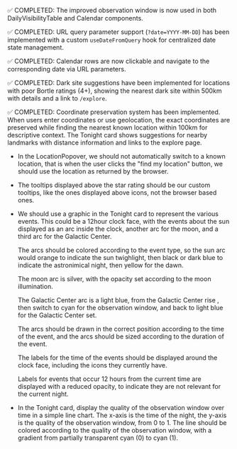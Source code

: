 ✅ COMPLETED: The improved observation window is now used in both
DailyVisibilityTable and Calendar components.

✅ COMPLETED: URL query parameter support (`?date=YYYY-MM-DD`) has been
implemented with a custom `useDateFromQuery` hook for centralized date state
management.

✅ COMPLETED: Calendar rows are now clickable and navigate to the corresponding
date via URL parameters.

✅ COMPLETED: Dark site suggestions have been implemented for locations with
poor Bortle ratings (4+), showing the nearest dark site within 500km with
details and a link to `/explore`.

✅ COMPLETED: Coordinate preservation system has been implemented. When users
enter coordinates or use geolocation, the exact coordinates are preserved while
finding the nearest known location within 100km for descriptive context. The
Tonight card shows suggestions for nearby landmarks with distance information
and links to the explore page.

- In the LocationPopover, we should not automatically switch to a known
  location, that is when the user clicks the "find my location" button, we
  should use the location as returned by the browser.

- The tooltips displayed above the star rating should be our custom tooltips,
  like the ones displayed above icons, not the browser based ones.

- We should use a graphic in the Tonight card to represent the various events.
  This could be a 12hour clock face, with the events about the sun displayed as
  an arc inside the clock, another arc for the moon, and a third arc for the
  Galactic Center.

  The arcs should be colored according to the event type, so the sun arc would
  orange to indicate the sun twighlight, then black or dark blue to indicate the
  astronimical night, then yellow for the dawn.

  The moon arc is silver, with the opacity set according to the moon
  illumination.

  The Galactic Center arc is a light blue, from the Galactic Center rise , then
  switch to cyan for the observation window, and back to light blue for the
  Galactic Center set.

  The arcs should be drawn in the correct position according to the time of the
  event, and the arcs should be sized according to the duration of the event.

  The labels for the time of the events should be displayed around the clock
  face, including the icons they currently have.

  Labels for events that occur 12 hours from the current time are displayed with
  a reduced opacity, to indicate they are not relevant for the current night.

- In the Tonight card, display the quality of the observation window over time
  in a simple line chart. The x-axis is the time of the night, the y-axis is the
  quality of the observation window, from 0 to 1. The line should be colored
  according to the quality of the observation window, with a gradient from
  partially transparent cyan (0) to cyan (1).
